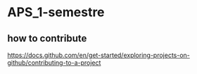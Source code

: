 # APS_1-semestre

## how to contribute
https://docs.github.com/en/get-started/exploring-projects-on-github/contributing-to-a-project
